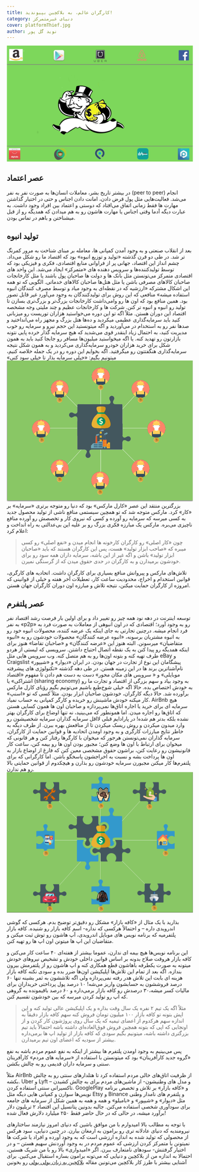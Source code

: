 ```yaml
---
title: کارگران عالم، به بلاکچین بپیوندید!
category: دنیای غیرمتمرکز
cover: platformThief.jpg
author: نوید گل پور
---
```


![پلتفرم ها ثروت و قدرت ناعادلانه ای رو به صاحبان اصلی سرمایه ها اعطا می‌کنن](platformThief.jpg)

## عصر اعتماد

در بیشتر تاریخ بشر، معاملات انسان‌ها به صورت نفر به نفر (peer to peer) انجام می‌شد. فعالیت‌هایی مثل پول قرض دادن، امانت دادن اجناس و حتی در اختیار گذاشتن مهارت ها فقط زمانی اتفاق می‌افتاد که دوستی و اعتماد بین افراد وجود داشت. به عبارت دیگه آدما وقتی اجناس یا مهارت هاشون رو به هم میدادن که همدیگه رو از قبل میشناختن و باهم در تماس بودن.

## تولید انبوه

بعد از انقلاب صنعتی و به وجود آمدن کمپانی ها، معامله بر مبنای شناخت به مرور کمرنگ تر شد. در طی دو قرن گذشته «تولید و توزیع انبوه» بود که اقتصاد ما رو شکل می‌داد. چشم انداز این اقتصاد،‌ جهانی پر از فراوانی منابع اقتصادی،‌ فکری و فیزیکی بود که توسط تولیدکننده‌ها و سرویس دهنده های «متمرکز» ایجاد می‌شد. این واحد های اقتصادی متمرکز می‌تونستن مثل بانک ها و دولت ها صاحبان پول باشند یا مثل کارخانجات صاحبان کالاهای مصرفی باشن یا مثل هتل‌ها صاحبان کالاهای خدماتی.
الگویی که تو همه این اشکال مشترکه «ارزشیه که در نقطه‌ای به وجود میاد و توسط مصرف کنندگان انبوه استفاده میشه»
منافعی که این روش برای تولیدکنندگان به وجود می‌آورد غیر قابل تصور بود. همین منافع بود که اون ها رو وامی‌داشت کارخانجات بزرگ‌تر و بزرگ‌تری بسازن تا تولید رو انبوه و انبوه تر کنن. شرکت ها و کارخانجات عظیم و چند ملیتی وجه مشخصه اقتصاد این دوران هستن.
مثلاً اگه تو این دوره می‌خواستید هزاران توریست رو میزبانی کنید باید سرمایه‌گذاری عظیمی میکردید و ده‌ها هتل بزرگ و مجهز راه می‌انداختید و صدها نفر رو به استخدام در می‌آوردید و اگه میتونستید این حجم نیرو و سرمایه رو خوب مدیریت کنید، به احتمال زیاد اینقدر قوی می‌شدید که هیچ سرمایه گذار خرده پایی نتونه بازارتون رو تهدید کنه.
یا اگه میخواستید میلیون‌ها مسافر رو جابجا کنید باید به همون شکل برای خرید هزاران خودرو سرمایه‌گذاری می‌کردید و به همون شکل نتیجه سرمایه‌گذاری هنگفتتون رو میگرفتید.
اگه بخوایم این دوره رو در یک جمله خلاصه کنیم، میتونیم بگیم: «خیلی سرمایه بذار تا خیلی سود کنی»
![تولید انبوه](massProduct.jpg "در این عصر، منافع اصلی رو کارخانجات می‌برن و کارگرها تنها حقوق ناچیزی دریافت می‌کنن")
بزرگترین منتقد این عصر «کارل مارکس» بود که دنیا رو متوجه برتری «سرمایه» بر «کار» کرد. مارکس متوجه شد که تو همچین سیستمی منافع ناشی از تولید محصول جدید به کسی میرسه که سرمایه رو آورده و کسی که نیروی کار و تخصصش رو آورده منافع ناچیزی می‌بره.
مارکس یک مبارزه فکری بزرگ رو بر علیه این بی‌عدالتی به راه انداخت و اعلام کرد:

> چون «کار اصلی» رو کارگران کارخونه ها انجام میدن و «نفع اصلی» رو کسی میبره که «صاحب ابزار تولید» هست،‌ پس این کارگران هستند که باید «صاحبان ابزار تولید» باشن و اگه غیر از این باشه،‌ سرمایه داران همه سود رو برای خودشون برمیدارن و به کارگران در حدی حقوق میدن که از گرسنگی نمیرن.

تلاش‌های مارکس و پیروانش منافع بسیاری برای کارگران داشت. اتحادیه های کارگری،‌ قوانین استخدام و اخراج، محدودیت ساعت کار، تعطیلات آخر هفته و خیلی از قوانینی که امروزه از کارگران حمایت میکنن، نتیجه تلاش و مبارزه اون دوران کارگران جهان هستن.

## عصر پلتفرم

توسعه اینترنت در دهه نود همه چیز رو تغییر داد و برای اولین بار فرصت رشد اقتصاد نفر به نفر «p2p» رو به وجود آورد؛ اقتصادی که در اون انبوهی از معاملات به صورت فرد به فرد انجام میشه. درچنین تجارتی به جای اینکه یک عرضه کننده،‌ محصولات انبوه خود رو به انبوه مشتریان برسونه، «انبوه عرضه کنندگان» محصولات خودشون رو به «انبوه متقاضیان» میرسونن. البته هنوز این «عرضه کنندگان» و «صاحبان تقاضا» هنوز برای اینکه همدیگه رو پیدا کنن به یک نقطه اتصال احتیاج داشتن. سرویسی که لیستی از هردو طرف تهیه کنه و بتونه اون‌ها رو به هم متصل کنه.
وب سرویس هایی مثل eBay و Craigslist پیشگامان این نوع از تجارت در جهان بودن. در ایران «دیوار» و «شیپور» نام‌آشناترین برند ها در این زمینه هستن. در طی دهه گذشته «تکنولوژی های پیشرفته موبایلی» و « سرویس های مکان محور» دست به دست هم دادن تا مفهوم «اقتصاد اشتراکی» یا (sharing economy) به وجود بیاد و سهم بزرگی از اقتصاد و تجارت ما رو به خودش اختصاص بده.
حالا اگه خیلی شوخ‌طبع باشیم می‌تونیم بگیم رؤیای کارل مارکس برآورده شد. حالا دیگه کارگران، خودشون صاحبان ابزار بودن. مثلاً کسی که تو «اسنپ» کار میکنه خودش ماشینش رو خریده و کارگر کمپانی به حساب نمیاد. AirBnb هیچ سرمایه ای برای خرید یا اجاره اتاق‌ها نمی‌پردازه و صاحبان اون ها همون کسایی هستن که اتاق‌ها رو اجاره میدن.
اما همونطور که می‌بینید، نه تنها اوضاع برای کارگران بهتر نشده بلکه بدتر هم شده! در پارادایم قبلی لااقل سرمایه گذاران سرمایه شخصیشون رو وارد میدون میکردن و روش ریسک میکردن تا از منافعش بهره ببرن. از طرف دیگه به خاطر نتایج مبارزات کارگری و به وجود اومدن اتحادیه ها و قوانین حمایت از کارگران، سرمایه گذاران نمی‌تونستن هرجور که میخوان با کارگرها رفتار کنن و هر قانونی که میخوان برای ارتباط با اون ها وضع کنن؛ مجبور بودن اون ها رو بیمه کنن، ساعت کار قانونیشون رو رعایت کنن، براشون حقوق مشخصی معین کنن که فارغ از اوضاع بازار به اون ها پرداخت بشه و نسبت به اخراجشون پاسخگو باشن. اما کارگرانی که برای پلتفرم‌ها کار میکنن مجبورن سرمایه خودشون رو بذارن و هیچکدوم از قوانین حمایتی بالا رو هم ندارن.
![پلتفرم](plattform.jpg "در این عصر، منافع اصلی رو پلتفرم‌ها می‌برن و مشارکت کننده ها تنها سهم و قدرت ناعادلانه ای رو دریافت می‌کنن")

بذارید با یک مثال از «کافه بازار» مشکل رو دقیق‌تر توضیح بدم.
هرکسی که گوشی اندرویدی داره – و احتمالاً هرکسی که نداره- اسم کافه بازار رو شنیده. کافه بازار پلتفرمیه که برنامه نویس های موبایل اندرویدی، اَپ هاشون رو توش ثبت میکنن و متقاضیان این اپ ها میتونن اون اپ ها رو تهیه کنن.

این برنامه نویس‌ها هیچ بیمه ای ندارن،‌ عموما بیشتر از هفته‌ای ۴۰ ساعت کار می‌کنن و کافه بازار هروقت صلاح بدونه بر اساس قوانین داخلی خودش و تشخیص نیروهای خودش میتونه به صورت یکطرفه باهاشون قطع همکاری کنه و اپ هاشون رو از پلتفرمش بیرون بندازه. اگه بعد از تمام این تلاش‌ها اپلیکیشن اون‌ها ضرر بده و سودی نکنه کافه بازار هزینه ای بابت این تلاش هدر رفته نمی‌پردازه ولی اگه تلاششون به ثمر بشینه تنها ۶۰ درصد فروششون به حسابشون واریز می‌شه!
۱۰ درصد پول پرداختی خریداران برای مالیات کسر میشه،‌۳۰ درصدش رو کافه بازار برمی‌داره و ۶۰ درصد باقیمونده به گروهی که اپ رو تولید کردن میرسه که بین خودشون تقسیم کنن.

> مثلاً اگه یک تیم ۲ نفره یک سال وقت بذاره و یک اپلیکیشن عالی تولید کنه و این اپش بتونه تو کافه بازار ۱۰۰ میلیون تومان فروش کنه سهم کافه بازار دقیقاً به اندازه سهم هرکدوم از اعضای تیمیه که یک سال روی پروژشون کار کردن و از اونجایی که اپی که بتونه همچین فروش فوق‌العاده‌ای داشته باشه احتمالاً باید تیم بزرگتری داشته باشه، میتونیم بگیم سودی که کافه بازار از تولید اپ ها برمی‌داره بیشتر از سودیه که اعضای اون تیم برمیدارن.

پس می‌بینیم به وجود اومدن پلتفرم ها بیشتر از اینکه به نفع عموم مردم باشه به نفع «گروه جدید کارآفرینان» بود که میتونستن با استفاده از «سرمایه های مردم» کارآفرینان سنتی و سرمایه داران قدیمی رو به چالش بکشن.

مثلاً AirBnb از ظرفیت اتاق‌های خالی مردم استفاده کرد تا هتلدارهای سنتی رو به چالش بکشه. Uber و Lyft – و مدل های وطنیشون- از ماشین‌های مردم برای به چالش کشیدن تاکسیرانی سنتی استفاده کردن. GooglePlay و «کافه بازار» بر تلاش و تخصص برنامه نویس‌ها سوارن و کمپانی هایی دیگه مثل Etsy و ‌Binance و پلتفرم های نامدار وطنی مثل «دیوار» و «شیپور» و «بامیلو» و همه و همه به همین شکل از سرمایه های جامعه برای سودآوری شخصی استفاده می‌کنن.
جالبه بدونین پتانسیل این اقتصاد ۲ تریلیون دلار برآورد میشه،‌ در حالی که در حال حاضر فقط ۲۵۰ میلیارد دلارش فعال شده!

با توجه به مطالب بالا امیدوارم با من موافق باشین که دنیای امروز نیازمند ساختارهای نیرومندیه که دنیای عادلانه تری رو برامون به ارمغان بیارن. در چنین دنیایی، سود هرکس از محصولی که تولید شده به اندازه ارزشی است که به وجود آورده و افراد یا شرکت ها نمیتونن با متمرکز کردن ارزشی که عموم مردم در به وجود‌ آوردنش سهیم هستن – و در اختیار گرفتنش- سودهای نامتعارف ببرن.
اگر «امیدواری» بالا رو با من شریک هستین،‌ احتمالا به اندازه من از بلاکچین و دنیایی که می‌تونه برامون بسازه استقبال می‌کنین. برای آشنایی بیشتر با طرز کار بلاکچین می‌تونین مقاله
[بلاکچین به زبان بولی بولی](/)
رو بخونین
